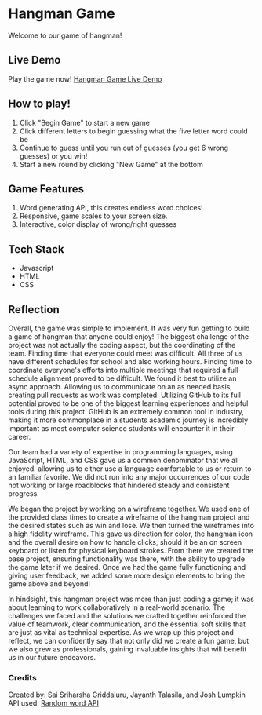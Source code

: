 # Hangman Game
Welcome to our game of hangman!

## Live Demo
Play the game now! [Hangman Game Live Demo](https://harsha9554.github.io/hangman-fose/)

## How to play!
1. Click "Begin Game" to start a new game
2. Click different letters to begin guessing what the five letter word could be
3. Continue to guess until you run out of guesses (you get 6 wrong guesses) or you win!
4. Start a new round by clicking "New Game" at the bottom

## Game Features
1. Word generating API, this creates endless word choices!
2. Responsive, game scales to your screen size.
3. Interactive, color display of wrong/right guesses

## Tech Stack
* Javascript
* HTML
* CSS

## Reflection
Overall, the game was simple to implement. It was very fun getting to build a game of hangman that anyone could enjoy! The biggest challenge of the project was not actually the coding aspect, but the coordinating of the team. Finding time that everyone could meet was difficult. All three of us have different schedules for school and also working hours. Finding time to coordinate everyone's efforts into multiple meetings that required a full schedule alignment proved to be difficult. We found it best to utilize an async approach. Allowing us to communicate on an as needed basis, creating pull requests as work was completed. Utilizing GitHub to its full potential proved to be one of the biggest learning experiences and helpful tools during this project. GitHub is an extremely common tool in industry, making it more commonplace in a students academic journey is incredibly important as most computer science students will encounter it in their career. 

Our team had a variety of expertise in programming languages, using JavaScript, HTML, and CSS gave us a common denominator that we all enjoyed. allowing us to either use a language comfortable to us or return to an familiar favorite. We did not run into any major occurrences of our code not working or large roadblocks that hindered steady and consistent progress.

We began the project by working on a wireframe together. We used one of the provided class times to create a wireframe of the hangman project and the desired states such as win and lose. We then turned the wireframes into a high fidelity wireframe. This gave us direction for color, the hangman icon and the overall desire on how to handle clicks, should it be an on screen keyboard or listen for physical keyboard strokes. From there we created the base project, ensuring functionality was there, with the ability to upgrade the game later if we desired. Once we had the game fully functioning and giving user feedback, we added some more design elements to bring the game above and beyond! 

In hindsight, this hangman project was more than just coding a game; it was about learning to work collaboratively in a real-world scenario. The challenges we faced and the solutions we crafted together reinforced the value of teamwork, clear communication, and the essential soft skills that are just as vital as technical expertise. As we wrap up this project and reflect, we can confidently say that not only did we create a fun game, but we also grew as professionals, gaining invaluable insights that will benefit us in our future endeavors.

### Credits
Created by: Sai Sriharsha Griddaluru, Jayanth Talasila, and Josh Lumpkin <br/>
API used: [Random word API](https://random-word-api.herokuapp.com/home)

